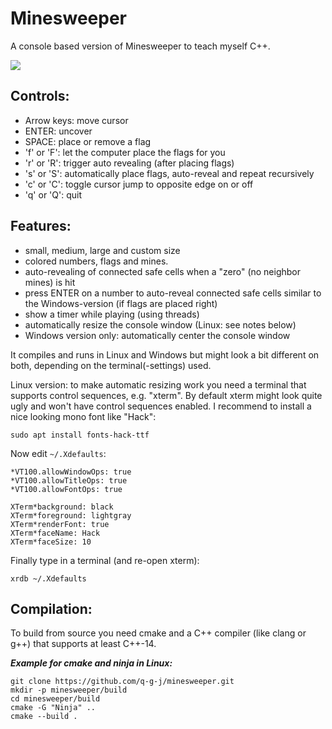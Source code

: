 # Minesweeper

A console based version of Minesweeper to teach myself C++.

![](https://github.com/q-g-j/minesweeper/blob/master/images/game_small.jpg?raw=true)

## Controls:
- Arrow keys:    move cursor
- ENTER:         uncover
- SPACE:         place or remove a flag
- 'f' or 'F':    let the computer place the flags for you
- 'r' or 'R':    trigger auto revealing (after placing flags)
- 's' or 'S':    automatically place flags, auto-reveal and repeat recursively
- 'c' or 'C':    toggle cursor jump to opposite edge on or off
- 'q' or 'Q':    quit

## Features:
- small, medium, large and custom size
- colored numbers, flags and mines.
- auto-revealing of connected safe cells when a "zero" (no neighbor mines) is hit
- press ENTER on a number to auto-reveal connected safe cells similar to the Windows-version (if flags are placed right)
- show a timer while playing (using threads)
- automatically resize the console window (Linux: see notes below)
- Windows version only: automatically center the console window

It compiles and runs in Linux and Windows but might look a bit different on both, depending on the terminal(-settings) used.

Linux version: to make automatic resizing work you need a terminal that supports control sequences, e.g. "xterm".
By default xterm might look quite ugly and won't have control sequences enabled. I recommend to install a nice looking mono font like "Hack":
```
sudo apt install fonts-hack-ttf
```
Now edit ```~/.Xdefaults```:
```
*VT100.allowWindowOps: true
*VT100.allowTitleOps: true
*VT100.allowFontOps: true

XTerm*background: black
XTerm*foreground: lightgray
XTerm*renderFont: true
XTerm*faceName: Hack
XTerm*faceSize: 10
```

Finally type in a terminal (and re-open xterm):
```
xrdb ~/.Xdefaults
```

## Compilation:

To build from source you need cmake and a C++ compiler (like clang or g++) that supports at least C++-14.

***Example for cmake and ninja in Linux:***

```
git clone https://github.com/q-g-j/minesweeper.git
mkdir -p minesweeper/build
cd minesweeper/build
cmake -G "Ninja" ..
cmake --build .
```
